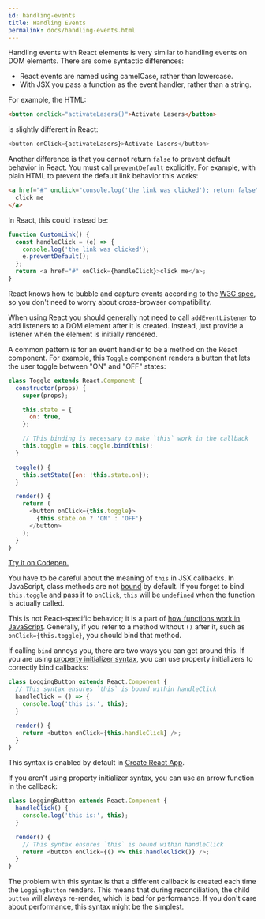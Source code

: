 ```yaml
---
id: handling-events
title: Handling Events
permalink: docs/handling-events.html
---
```


Handling events with React elements is very similar to handling events on DOM elements. There are some syntactic differences:

* React events are named using camelCase, rather than lowercase.
* With JSX you pass a function as the event handler, rather than a string.

For example, the HTML:

```html
<button onclick="activateLasers()">Activate Lasers</button>
```

is slightly different in React:

```js
<button onClick={activateLasers}>Activate Lasers</button>
```

Another difference is that you cannot return `false` to prevent default behavior in React. You must call `preventDefault` explicitly. For example, with plain HTML to prevent the default link behavior this works:

```html
<a href="#" onclick="console.log('the link was clicked'); return false">
  click me
</a>
```

In React, this could instead be:

```js
function CustomLink() {
  const handleClick = (e) => {
    console.log('the link was clicked');
    e.preventDefault();
  };
  return <a href="#" onClick={handleClick}>click me</a>;
}
```

React knows how to bubble and capture events according to the [W3C spec](https://www.w3.org/TR/DOM-Level-3-Events/), so you don't need to worry about cross-browser compatibility.

When using React you should generally not need to call `addEventListener` to add listeners to a DOM element after it is created. Instead, just provide a listener when the element is initially rendered.

A common pattern is for an event handler to be a method on the React component. For example, this `Toggle` component renders a button that lets the user toggle between "ON" and "OFF" states:

```js
class Toggle extends React.Component {
  constructor(props) {
    super(props);

    this.state = {
      on: true,
    };

    // This binding is necessary to make `this` work in the callback
    this.toggle = this.toggle.bind(this);
  }

  toggle() {
    this.setState({on: !this.state.on});
  }

  render() {
    return (
      <button onClick={this.toggle}>
        {this.state.on ? 'ON' : 'OFF'}
      </button>
    );
  }
}
```

[Try it on Codepen.](http://codepen.io/lacker/pen/ORQBzB?editors=1010)

You have to be careful about the meaning of `this` in JSX callbacks. In JavaScript, class methods are not [bound](https://developer.mozilla.org/en/docs/Web/JavaScript/Reference/Global_objects/Function/bind) by default. If you forget to bind `this.toggle` and pass it to `onClick`, `this` will be `undefined` when the function is actually called.

This is not React-specific behavior; it is a part of [how functions work in JavaScript](https://www.smashingmagazine.com/2014/01/understanding-javascript-function-prototype-bind/). Generally, if you refer to a method without `()` after it, such as `onClick={this.toggle}`, you should bind that method.

If calling `bind` annoys you, there are two ways you can get around this. If you are using [property initializer syntax](https://babeljs.io/docs/plugins/transform-class-properties/), you can use property initializers to correctly bind callbacks:

```js
class LoggingButton extends React.Component {
  // This syntax ensures `this` is bound within handleClick
  handleClick = () => {
    console.log('this is:', this);
  }

  render() {
    return <button onClick={this.handleClick} />;
  }
}
```

This syntax is enabled by default in [Create React App](https://github.com/facebookincubator/create-react-app).

If you aren't using property initializer syntax, you can use an arrow function in the callback:

```js
class LoggingButton extends React.Component {
  handleClick() {
    console.log('this is:', this);
  }

  render() {
    // This syntax ensures `this` is bound within handleClick
    return <button onClick={() => this.handleClick()} />;
  }
}
```

The problem with this syntax is that a different callback is created each time the `LoggingButton` renders. This means that during reconciliation, the child `button` will always re-render, which is bad for performance. If you don't care about performance, this syntax might be the simplest.
